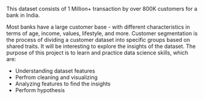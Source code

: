 This dataset consists of 1 Million+ transaction by over 800K customers for a bank in India. 

Most banks have a large customer base - with different characteristics in terms of age, income, values, lifestyle, and more. Customer segmentation is the process of dividing a customer dataset into specific groups based on shared traits. It will be interesting to explore the insights of the dataset. The purpose of this project is to learn and practice data science skills, which are:

- Understanding dataset features
- Perfrom cleaning and visualizing
- Analyzing features to find the insights
- Perform hypothesis
